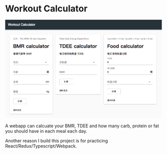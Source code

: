 # Workout Calculator

![demo](./workout-calculator.png)

A webapp can calcuate your BMR, TDEE and how many carb, protein or fat you should have in each meal each day.

Another reason I build this project is for practicing React/Redux/Typescript/Webpack.

